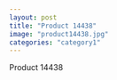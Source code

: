 ```yaml
---
layout: post
title: "Product 14438"
image: "product14438.jpg"
categories: "category1"
---
```

Product 14438
